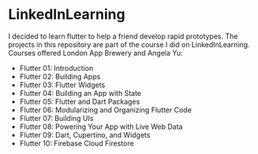 # LinkedInLearning
I decided to learn flutter to help a friend develop rapid prototypes.
The projects in this repository are part of the course I did on LinkedInLearning.
Courses offered London App Brewery and Angela Yu:
- Flutter 01: Introduction
- Flutter 02: Building Apps
- Flutter 03: Flutter Widgets
- Flutter 04: Building an App with State
- Flutter 05: Flutter and Dart Packages
- Flutter 06: Modularizing and Organizing Flutter Code
- Flutter 07: Building UIs
- Flutter 08: Powering Your App with Live Web Data
- Flutter 09: Dart, Cupertino, and Widgets
- Flutter 10: Firebase Cloud Firestore
